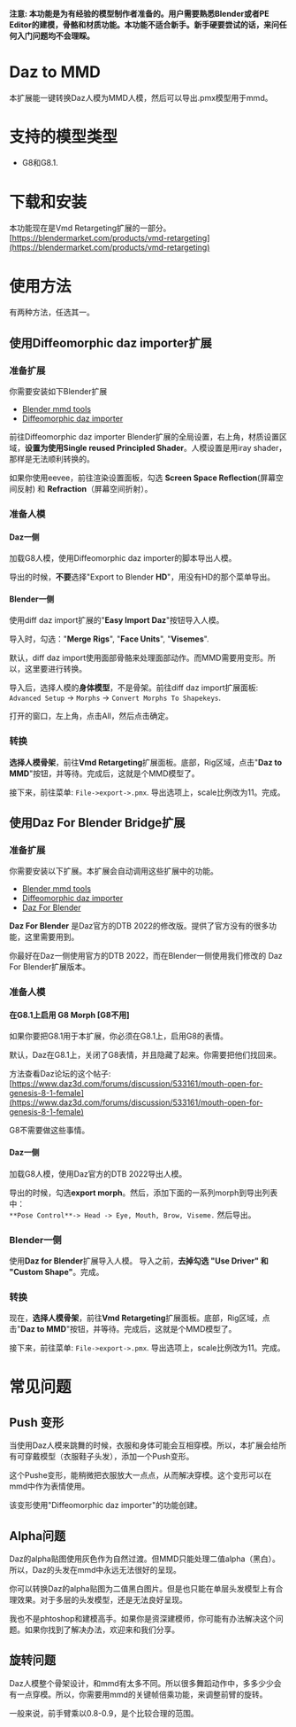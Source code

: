 #### 注意: 本功能是为有经验的模型制作者准备的。用户需要熟悉Blender或者PE Editor的建模，骨骼和材质功能。本功能不适合新手。新手硬要尝试的话，来问任何入门问题均不会理睬。  

# Daz to MMD
本扩展能一键转换Daz人模为MMD人模，然后可以导出.pmx模型用于mmd。

# 支持的模型类型
* G8和G8.1.  

# 下载和安装
本功能现在是Vmd Retargeting扩展的一部分。  
[https://blendermarket.com/products/vmd-retargeting](https://blendermarket.com/products/vmd-retargeting)  


# 使用方法
有两种方法，任选其一。  

## 使用Diffeomorphic daz importer扩展
### 准备扩展
你需要安装如下Blender扩展
* [Blender mmd tools](https://github.com/UuuNyaa/blender_mmd_tools)  
* [Diffeomorphic daz importer](http://diffeomorphic.blogspot.com/p/daz-importer-version-16.html)  

前往Diffeomorphic daz importer Blender扩展的全局设置，右上角，材质设置区域，**设置为使用Single reused Principled Shader**。人模设置是用iray shader，那样是无法顺利转换的。  

如果你使用eevee，前往渲染设置面板，勾选 **Screen Space Reflection**(屏幕空间反射) 和 **Refraction**（屏幕空间折射）。  


### 准备人模
#### Daz一侧
加载G8人模，使用Diffeomorphic daz importer的脚本导出人模。   

导出的时候，**不要**选择"Export to Blender **HD**"，用没有HD的那个菜单导出。     

#### Blender一侧
使用diff daz import扩展的"**Easy Import Daz**"按钮导入人模。  

导入时，勾选："**Merge Rigs**", "**Face Units**", "**Visemes**".  

默认，diff daz import使用面部骨骼来处理面部动作。而MMD需要用变形。所以，这里要进行转换。

导入后，选择人模的**身体模型**，不是骨架。前往diff daz import扩展面板:  
`Advanced Setup` -> `Morphs` -> `Convert Morphs To Shapekeys`.  

打开的窗口，左上角，点击All，然后点击确定。  


### 转换
**选择人模骨架**，前往**Vmd Retargeting**扩展面板。底部，Rig区域，点击"**Daz to MMD**"按钮，并等待。完成后，这就是个MMD模型了。  

接下来，前往菜单: `File->export->.pmx`. 导出选项上，scale比例改为11。完成。  


## 使用Daz For Blender Bridge扩展
### 准备扩展
你需要安装以下扩展。本扩展会自动调用这些扩展中的功能。
* [Blender mmd tools](https://github.com/UuuNyaa/blender_mmd_tools)
* [Diffeomorphic daz importer](http://diffeomorphic.blogspot.com/p/daz-importer-version-16.html)
* [Daz For Blender](https://github.com/butaixianran/DazToBlender)

**Daz For Blender** 是Daz官方的DTB 2022的修改版。提供了官方没有的很多功能，这里需要用到。  

你最好在Daz一侧使用官方的DTB 2022，而在Blender一侧使用我们修改的 Daz For Blender扩展版本。    

### 准备人模
#### 在G8.1上启用 G8 Morph [G8不用]
如果你要把G8.1用于本扩展，你必须在G8.1上，启用G8的表情。  

默认，Daz在G8.1上，关闭了G8表情，并且隐藏了起来。你需要把他们找回来。  

方法查看Daz论坛的这个帖子:  
[https://www.daz3d.com/forums/discussion/533161/mouth-open-for-genesis-8-1-female](https://www.daz3d.com/forums/discussion/533161/mouth-open-for-genesis-8-1-female)   

G8不需要做这些事情。   

#### Daz一侧
加载G8人模，使用Daz官方的DTB 2022导出人模。   

导出的时候，勾选**export morph**。然后，添加下面的一系列morph到导出列表中：  
`**Pose Control**-> Head -> Eye, Mouth, Brow, Viseme.`  然后导出。   

### Blender一侧
使用**Daz for Blender**扩展导入人模。
导入之前，**去掉勾选 "Use Driver" 和 "Custom Shape"**。完成。  

### 转换
现在，**选择人模骨架**，前往**Vmd Retargeting**扩展面板。底部，Rig区域，点击"**Daz to MMD**"按钮，并等待。完成后，这就是个MMD模型了。  

接下来，前往菜单: `File->export->.pmx`. 导出选项上，scale比例改为11。完成。  

# 常见问题
## Push 变形
当使用Daz人模来跳舞的时候，衣服和身体可能会互相穿模。所以，本扩展会给所有可穿戴模型（衣服鞋子头发），添加一个Push变形。  

这个Pushe变形，能稍微把衣服放大一点点，从而解决穿模。这个变形可以在mmd中作为表情使用。  

该变形使用"Diffeomorphic daz importer"的功能创建。  

## Alpha问题
Daz的alpha贴图使用灰色作为自然过渡。但MMD只能处理二值alpha（黑白）。所以，Daz的头发在mmd中永远无法很好的呈现。  

你可以转换Daz的alpha贴图为二值黑白图片。但是也只能在单层头发模型上有合理效果。对于多层的头发模型，还是无法良好呈现。  

我也不是phtoshop和建模高手。如果你是资深建模师，你可能有办法解决这个问题。如果你找到了解决办法，欢迎来和我们分享。  

## 旋转问题
Daz人模整个骨架设计，和mmd有太多不同。所以很多舞蹈动作中，多多少少会有一点穿模。所以，你需要用mmd的关键帧倍乘功能，来调整前臂的旋转。  

一般来说，前手臂乘以0.8-0.9，是个比较合理的范围。  
